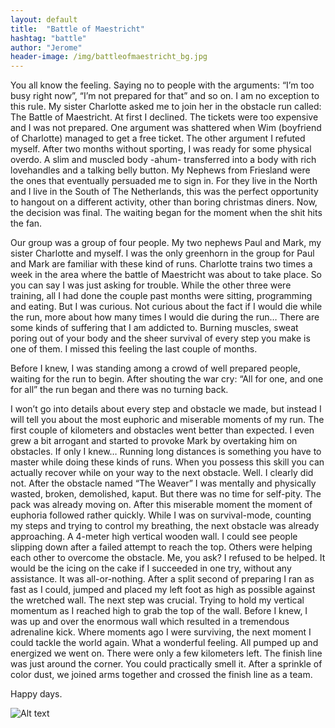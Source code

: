 ```yaml
---
layout: default
title:  "Battle of Maestricht"
hashtag: "battle"
author: "Jerome"
header-image: /img/battleofmaestricht_bg.jpg
---
```


You all know the feeling. Saying no to people with the arguments: “I’m too busy right now”, “I’m not prepared for that” and so on. I am no exception to this rule. My sister Charlotte asked me to join her in the obstacle run called: The Battle of Maestricht. At first I declined. The tickets were too expensive and I was not prepared. One argument was shattered when Wim (boyfriend of Charlotte) managed to get a free ticket. The other argument I refuted myself. After two months without sporting, I was ready for some physical overdo. A slim and muscled body -ahum- transferred into a body with rich lovehandles and a talking belly button. My Nephews from Friesland were the ones that eventually persuaded me to sign in. For they live in the North and I live in the South of The Netherlands, this was the perfect opportunity to hangout on a different activity, other than boring christmas diners. Now, the decision was final. The waiting began for the moment when the shit hits the fan.

Our group was a group of four people. My two nephews Paul and Mark, my sister Charlotte and myself. I was the only greenhorn in the group for Paul and Mark are familiar with these kind of runs. Charlotte trains two times a week in the area where the battle of Maestricht was about to take place. So you can say I was just asking for trouble. While the other three were training, all I had done the couple past months were sitting, programming and eating. But I was curious. Not curious about the fact if I would die while the run, more about how many times I would die during the run… There are some kinds of suffering that I am addicted to. Burning muscles, sweat poring out of your body and the sheer survival of every step you make is one of them. I missed this feeling the last couple of months.

Before I knew, I was standing among a crowd of well prepared people, waiting for the run to begin. After shouting the war cry: “All for one, and one for all” the run began and there was no turning back.

I won’t go into details about every step and obstacle we made, but instead I will tell you about the most euphoric and miserable moments of my run. The first couple of kilometers and obstacles went better than expected. I even grew a bit arrogant and started to provoke Mark by overtaking him on obstacles. If only I knew… Running long distances is something you have to master while doing these kinds of runs. When you possess this skill you can actually recover while on your way to the next obstacle. Well. I clearly did not. After the obstacle named “The Weaver” I was mentally and physically wasted, broken, demolished, kaput. But there was no time for self-pity. The pack was already moving on.
After this miserable moment the moment of euphoria followed rather quickly. While I was on survival-mode, counting my steps and trying to control my breathing, the next obstacle was already approaching. A 4-meter high vertical wooden wall. I could see people slipping down after a failed attempt to reach the top. Others were helping each other to overcome the obstacle. Me, you ask? I refused to be helped. It would be the icing on the cake if I succeeded in one try, without any assistance. It was all-or-nothing. After a split second of preparing I ran as fast as I could, jumped and placed my left foot as high as possible against the wretched wall. The next step was crucial. Trying to hold my vertical momentum as I reached high to grab the top of the wall. Before I knew, I was up and over the enormous wall which resulted in a tremendous adrenaline kick. Where moments ago I were surviving, the next moment I could tackle the world again. What a wonderful feeling. All pumped up and energized we went on. There were only a few kilometers left. The finish line was just around the corner. You could practically smell it. After a sprinkle of color dust, we joined arms together and crossed the finish line as a team.

Happy days.  

![Alt text](/img/victors.jpg "Victors!")